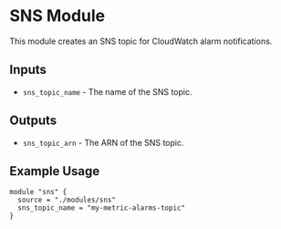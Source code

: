 # SNS Module

This module creates an SNS topic for CloudWatch alarm notifications.

## Inputs

- `sns_topic_name` - The name of the SNS topic.

## Outputs

- `sns_topic_arn` - The ARN of the SNS topic.

## Example Usage

```hcl
module "sns" {
  source = "./modules/sns"
  sns_topic_name = "my-metric-alarms-topic"
}
